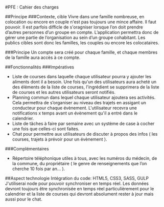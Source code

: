 #PFE : Cahier des charges


##Principe
###Contexte, cible
Vivre dans une famille nombreuse, en colocation ou encore en couple n'est pas toujours une mince affaire. Il faut pouvoir. Il est parfois difficle de s'oragniser lorsque l’on doit prendre d’autres personnes d’un groupe en compte. L’application permettra donc de gérer une partie de l’organisation au sein d’un groupe cohabitant. Les publics cibles sont donc les familles, les couples ou encore les colocataires. 

###Principe
Un compte sera créé pour chaque famille, et chaque membres de la famille aura accès à ce compte. 

##Fonctionnalités
###Impératives
- Liste de courses dans laquelle chaque utilisateur pourra y ajouter les aliments dont il a besoin. Une fois qu'un des utilisateurs aura acheté un des éléments de la liste de courses, l'ingrédient se supprimera de la liste de courses et les autres utilisateurs seront notifiés.
- Planning commun dans lequel chaque utilisateur ajoutera ses activités. Cela permettra de s’organiser au niveau des trajets en assigant un conducteur pour chaque évènement. L'utilisateur recevra une notifications x temps avant un évènement qu'il a entré dans le calendrier.
- Liste de tâches à faire par semaine avec un système de case à cocher une fois que celles-ci sont faites.
- Chat pour permettre aux utilisateurs de discuter à propos des infos ( les courses, trajets à prévoir pour un évènement ).

###Complémentaires
- Répertoire téléphonique utiles à tous, avec les numéros du médecin, de la commune, du propriétaire ( le genre de renseignements que l’on cherche 10 fois par an... ).

##Aspect technologie
Intégration du code: HTML5, CSS3, SASS, GULP
J'utiliserai node pour pouvoir synchroniser en temps réel. Les données devront toujours être synchronisée en temps réel particulièrement pour le calendrier et la liste de courses qui devront absolument rester à jour mais aussi pour le chat. 